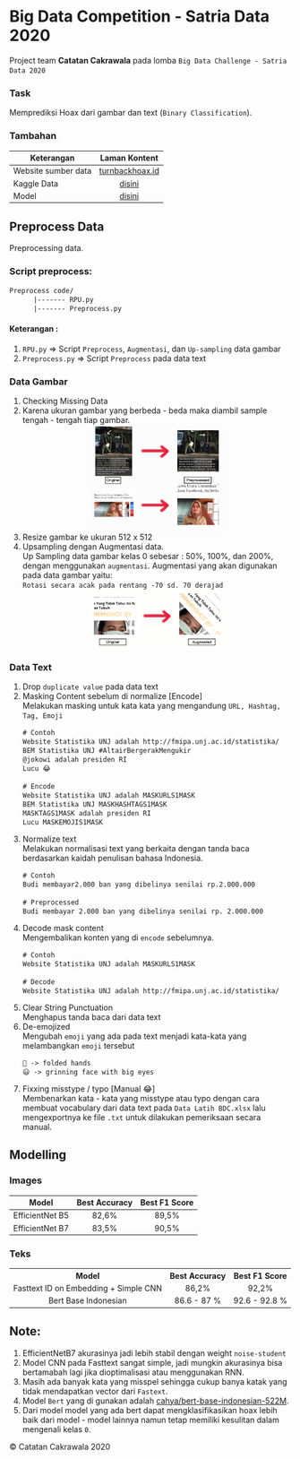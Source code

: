 # Big Data Competition - Satria Data 2020
Project team **Catatan Cakrawala** pada lomba `Big Data Challenge - Satria Data 2020`
### Task
Memprediksi Hoax dari gambar dan text (`Binary Classification`).

### Tambahan
| Keterangan          | Laman Kontent |
|   -------------     |:-------------:| 
| Website sumber data | [turnbackhoax.id](http://turnbackhoax.id/)                  |
| Kaggle Data         | [disini](https://www.kaggle.com/wahyusetianto/data-bdc)      |
| Model               | [disini](https://www.kaggle.com/pencarikebahagiaan/modelku) |

## Preprocess Data
Preprocessing data.
### Script preprocess:
```
Preprocess code/
      |------- RPU.py
      |------- Preprocess.py
```
#### Keterangan :
1. `RPU.py` => Script `Preprocess`, `Augmentasi`, dan `Up-sampling` data gambar
2. `Preprocess.py` => Script `Preprocess` pada data text

### Data Gambar
1. Checking Missing Data
1. Karena ukuran gambar yang berbeda - beda maka diambil sample tengah - tengah tiap gambar.<br>
    <img src = "Sample Images/1.jpg" alt = "prep 1" style="display: block; margin-left: auto; margin-right: auto; width: 50%;" />
1. Resize gambar ke ukuran 512 x 512<br>
1. Upsampling dengan Augmentasi data.<br>
Up Sampling data gambar kelas 0 sebesar : 50%, 100%, dan 200%, dengan menggunakan `augmentasi`. Augmentasi yang akan digunakan pada data gambar yaitu:<br>
`Rotasi secara acak pada rentang -70 sd. 70 derajad`<br>
    <img src = "Sample Images/2.png" alt = "prep 2" style="display: block; margin-left: auto; margin-right: auto; width: 50%;" />

### Data Text
1. Drop `duplicate value` pada data text
1. Masking Content sebelum di normalize [Encode]<br>
Melakukan masking untuk kata kata yang mengandung `URL, Hashtag, Tag, Emoji`
    ```
    # Contoh
    Website Statistika UNJ adalah http://fmipa.unj.ac.id/statistika/
    BEM Statistika UNJ #AltairBergerakMengukir
    @jokowi adalah presiden RI
    Lucu 😂

    # Encode
    Website Statistika UNJ adalah MASKURLS1MASK
    BEM Statistika UNJ MASKHASHTAGS1MASK
    MASKTAGS1MASK adalah presiden RI
    Lucu MASKEMOJIS1MASK
    ```
1. Normalize text<br>
Melakukan normalisasi text yang berkaita dengan tanda baca berdasarkan kaidah penulisan bahasa Indonesia.
    ```
    # Contoh
    Budi membayar2.000 ban yang dibelinya senilai rp.2.000.000

    # Preprocessed
    Budi membayar 2.000 ban yang dibelinya senilai rp. 2.000.000
    ```
1. Decode mask content<br>
Mengembalikan konten yang di `encode` sebelumnya.
    ```
    # Contoh
    Website Statistika UNJ adalah MASKURLS1MASK

    # Decode
    Website Statistika UNJ adalah http://fmipa.unj.ac.id/statistika/
    ```
1. Clear String Punctuation<br>
Menghapus tanda baca dari data text
1. De-emojized<br>
Mengubah `emoji` yang ada pada text menjadi kata-kata yang melambangkan `emoji` tersebut
    ```
    🙏 -> folded hands
    😃 -> grinning face with big eyes
    ```
1. Fixxing misstype / typo [Manual 😂]<br>
Membenarkan kata - kata yang misstype atau typo dengan cara membuat vocabulary dari data text pada `Data Latih BDC.xlsx` lalu mengexportnya ke file `.txt` untuk dilakukan pemeriksaan secara manual.

## Modelling
### Images
<table style="text-align: center; margin-left: auto; margin-right: auto;">
    <thead>
        <tr>
            <th>Model</th>
            <th>Best Accuracy</th>
            <th>Best F1 Score</th>
        </tr>
    </thead>
    <tbody>
        <tr>
            <td>EfficientNet B5</td>
            <td>82,6%</td>
            <td>89,5%</td>
        </tr>
        <tr>
            <td>EfficientNet B7</td>
            <td>83,5%</td>
            <td>90,5%</td>
        </tr>
    </tbody>
</table>

### Teks
<table style="text-align: center; margin-left: auto;margin-right: auto;">
    <tr>
        <th>Model</th>
        <th>Best Accuracy</th>
        <th>Best F1 Score</th>
    </tr>
    <tr>
        <td>Fasttext ID on Embedding + Simple CNN</td>
        <td> 86,2% </td>
        <td> 92,2% </td>
    </tr>
    <tr>
        <td>Bert Base Indonesian </td>
        <td> 86.6 - 87 % </td>
        <td> 92.6 - 92.8 % </td>
    </tr>
</table>

## Note:
1. EfficientNetB7 akurasinya jadi lebih stabil dengan weight `noise-student`
1. Model CNN pada Fasttext sangat simple, jadi mungkin akurasinya bisa bertamabah lagi jika dioptimalisasi atau menggunakan RNN.
1. Masih ada banyak kata yang misspel sehingga cukup banya katak yang tidak mendapatkan vector dari `Fastext`.
1. Model `Bert` yang di gunakan adalah [cahya/bert-base-indonesian-522M](https://huggingface.co/cahya/bert-base-indonesian-522M).
1. Dari model model yang ada bert dapat mengklasifikasikan hoax lebih baik dari model - model lainnya namun tetap memiliki kesulitan dalam mengenali kelas `0`.

 © Catatan Cakrawala 2020

